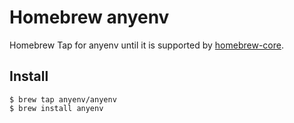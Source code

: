 # Homebrew anyenv
Homebrew Tap for anyenv until it is supported by [homebrew-core](https://github.com/Homebrew/homebrew-core).

## Install

```
$ brew tap anyenv/anyenv
$ brew install anyenv
```
